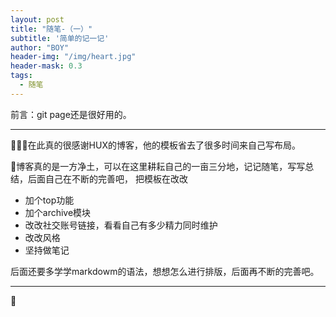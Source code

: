 ```yaml
---
layout: post
title: "随笔-（一）"
subtitle: '简单的记一记'
author: "BOY"
header-img: "/img/heart.jpg"
header-mask: 0.3
tags:
  - 随笔
---
```


前言：git page还是很好用的。

---

在此真的很感谢HUX的博客，他的模板省去了很多时间来自己写布局。


博客真的是一方净土，可以在这里耕耘自己的一亩三分地，记记随笔，写写总结，后面自己在不断的完善吧，
把模板在改改
 - 加个top功能
 - 加个archive模块
 - 改改社交账号链接，看看自己有多少精力同时维护
 - 改改风格
 - 坚持做笔记

后面还要多学学markdowm的语法，想想怎么进行排版，后面再不断的完善吧。

---
